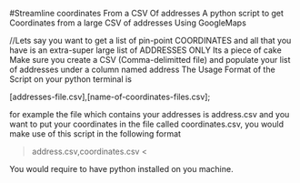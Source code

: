 #Streamline coordinates From a CSV Of addresses
A python script to get Coordinates from a large CSV of addresses Using GoogleMaps

//Lets say you want to get a list of pin-point COORDINATES and all that you have is an extra-super large list of ADDRESSES ONLY
Its a piece of cake
Make sure you create a CSV (Comma-delimitted file) and populate your list of addresses under a column named address
The Usage Format of the Script on your python terminal is

[addresses-file.csv],[name-of-coordinates-files.csv];

for example the file which contains your addresses is address.csv and you want to put your coordinates in the file called coordinates.csv, you would make use of this script in the following format

>  address.csv,coordinates.csv <

You would require to have python installed on you machine.
